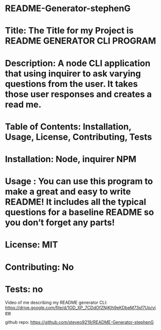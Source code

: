 # README-Generator-stephenG

# Title: The Title for my Project is README GENERATOR CLI PROGRAM

# Description: A node CLI application that using inquirer to ask varying questions from the user. It takes those user responses and creates a read me.

# Table of Contents: Installation, Usage, License, Contributing, Tests

# Installation: Node, inquirer NPM

# Usage : You can use this program to make a great and easy to write README! It includes all the typical questions for a baseline README so you don’t forget any parts!

# License: MIT

# Contributing: No

# Tests: no

Video of me describing my README generator CLI: https://drive.google.com/file/d/1OD_XP_7CDdOfZNjKlh9eKDbeM73sf7Up/view

github repo: https://github.com/steveo9219/README-Generator-stephenG
